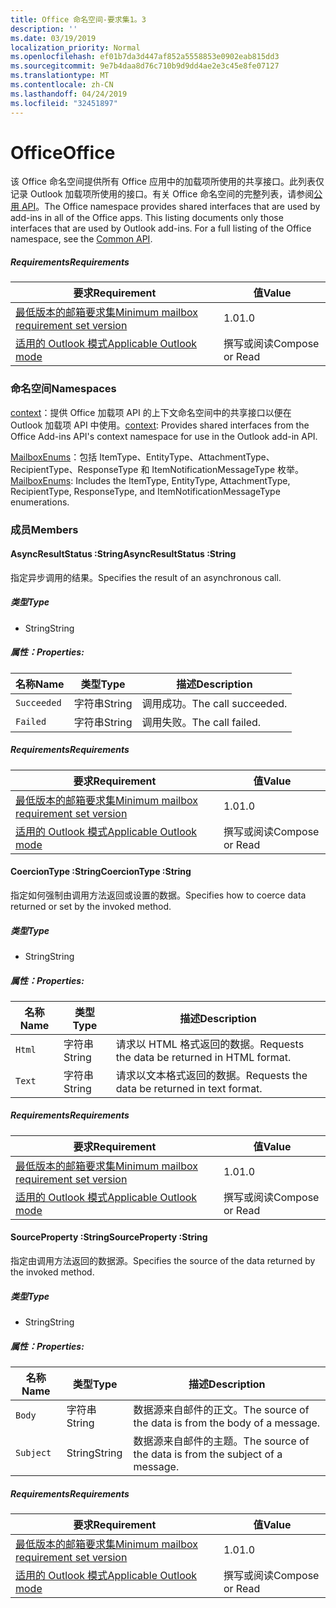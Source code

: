 ```yaml
---
title: Office 命名空间-要求集1。3
description: ''
ms.date: 03/19/2019
localization_priority: Normal
ms.openlocfilehash: ef01b7da3d447af852a5558853e0902eab815dd3
ms.sourcegitcommit: 9e7b4daa8d76c710b9d9dd4ae2e3c45e8fe07127
ms.translationtype: MT
ms.contentlocale: zh-CN
ms.lasthandoff: 04/24/2019
ms.locfileid: "32451897"
---
```

# <a name="office"></a><span data-ttu-id="836ec-102">Office</span><span class="sxs-lookup"><span data-stu-id="836ec-102">Office</span></span>

<span data-ttu-id="836ec-p101">该 Office 命名空间提供所有 Office 应用中的加载项所使用的共享接口。此列表仅记录 Outlook 加载项所使用的接口。有关 Office 命名空间的完整列表，请参阅[公用 API](/javascript/api/office)。</span><span class="sxs-lookup"><span data-stu-id="836ec-p101">The Office namespace provides shared interfaces that are used by add-ins in all of the Office apps. This listing documents only those interfaces that are used by Outlook add-ins. For a full listing of the Office namespace, see the [Common API](/javascript/api/office).</span></span>

##### <a name="requirements"></a><span data-ttu-id="836ec-105">Requirements</span><span class="sxs-lookup"><span data-stu-id="836ec-105">Requirements</span></span>

|<span data-ttu-id="836ec-106">要求</span><span class="sxs-lookup"><span data-stu-id="836ec-106">Requirement</span></span>| <span data-ttu-id="836ec-107">值</span><span class="sxs-lookup"><span data-stu-id="836ec-107">Value</span></span>|
|---|---|
|[<span data-ttu-id="836ec-108">最低版本的邮箱要求集</span><span class="sxs-lookup"><span data-stu-id="836ec-108">Minimum mailbox requirement set version</span></span>](/office/dev/add-ins/reference/requirement-sets/outlook-api-requirement-sets)| <span data-ttu-id="836ec-109">1.0</span><span class="sxs-lookup"><span data-stu-id="836ec-109">1.0</span></span>|
|[<span data-ttu-id="836ec-110">适用的 Outlook 模式</span><span class="sxs-lookup"><span data-stu-id="836ec-110">Applicable Outlook mode</span></span>](/outlook/add-ins/#extension-points)| <span data-ttu-id="836ec-111">撰写或阅读</span><span class="sxs-lookup"><span data-stu-id="836ec-111">Compose or Read</span></span>|

### <a name="namespaces"></a><span data-ttu-id="836ec-112">命名空间</span><span class="sxs-lookup"><span data-stu-id="836ec-112">Namespaces</span></span>

<span data-ttu-id="836ec-113">[context](office.context.md)：提供 Office 加载项 API 的上下文命名空间中的共享接口以便在 Outlook 加载项 API 中使用。</span><span class="sxs-lookup"><span data-stu-id="836ec-113">[context](office.context.md): Provides shared interfaces from the Office Add-ins API's context namespace for use in the Outlook add-in API.</span></span>

<span data-ttu-id="836ec-114">[MailboxEnums](/javascript/api/outlook_1_3/office.mailboxenums.attachmenttype)：包括 ItemType、EntityType、AttachmentType、RecipientType、ResponseType 和 ItemNotificationMessageType 枚举。</span><span class="sxs-lookup"><span data-stu-id="836ec-114">[MailboxEnums](/javascript/api/outlook_1_3/office.mailboxenums.attachmenttype): Includes the ItemType, EntityType, AttachmentType, RecipientType, ResponseType, and ItemNotificationMessageType enumerations.</span></span>

### <a name="members"></a><span data-ttu-id="836ec-115">成员</span><span class="sxs-lookup"><span data-stu-id="836ec-115">Members</span></span>

####  <a name="asyncresultstatus-string"></a><span data-ttu-id="836ec-116">AsyncResultStatus :String</span><span class="sxs-lookup"><span data-stu-id="836ec-116">AsyncResultStatus :String</span></span>

<span data-ttu-id="836ec-117">指定异步调用的结果。</span><span class="sxs-lookup"><span data-stu-id="836ec-117">Specifies the result of an asynchronous call.</span></span>

##### <a name="type"></a><span data-ttu-id="836ec-118">类型</span><span class="sxs-lookup"><span data-stu-id="836ec-118">Type</span></span>

*   <span data-ttu-id="836ec-119">String</span><span class="sxs-lookup"><span data-stu-id="836ec-119">String</span></span>

##### <a name="properties"></a><span data-ttu-id="836ec-120">属性：</span><span class="sxs-lookup"><span data-stu-id="836ec-120">Properties:</span></span>

|<span data-ttu-id="836ec-121">名称</span><span class="sxs-lookup"><span data-stu-id="836ec-121">Name</span></span>| <span data-ttu-id="836ec-122">类型</span><span class="sxs-lookup"><span data-stu-id="836ec-122">Type</span></span>| <span data-ttu-id="836ec-123">描述</span><span class="sxs-lookup"><span data-stu-id="836ec-123">Description</span></span>|
|---|---|---|
|`Succeeded`| <span data-ttu-id="836ec-124">字符串</span><span class="sxs-lookup"><span data-stu-id="836ec-124">String</span></span>|<span data-ttu-id="836ec-125">调用成功。</span><span class="sxs-lookup"><span data-stu-id="836ec-125">The call succeeded.</span></span>|
|`Failed`| <span data-ttu-id="836ec-126">字符串</span><span class="sxs-lookup"><span data-stu-id="836ec-126">String</span></span>|<span data-ttu-id="836ec-127">调用失败。</span><span class="sxs-lookup"><span data-stu-id="836ec-127">The call failed.</span></span>|

##### <a name="requirements"></a><span data-ttu-id="836ec-128">Requirements</span><span class="sxs-lookup"><span data-stu-id="836ec-128">Requirements</span></span>

|<span data-ttu-id="836ec-129">要求</span><span class="sxs-lookup"><span data-stu-id="836ec-129">Requirement</span></span>| <span data-ttu-id="836ec-130">值</span><span class="sxs-lookup"><span data-stu-id="836ec-130">Value</span></span>|
|---|---|
|[<span data-ttu-id="836ec-131">最低版本的邮箱要求集</span><span class="sxs-lookup"><span data-stu-id="836ec-131">Minimum mailbox requirement set version</span></span>](/office/dev/add-ins/reference/requirement-sets/outlook-api-requirement-sets)| <span data-ttu-id="836ec-132">1.0</span><span class="sxs-lookup"><span data-stu-id="836ec-132">1.0</span></span>|
|[<span data-ttu-id="836ec-133">适用的 Outlook 模式</span><span class="sxs-lookup"><span data-stu-id="836ec-133">Applicable Outlook mode</span></span>](/outlook/add-ins/#extension-points)| <span data-ttu-id="836ec-134">撰写或阅读</span><span class="sxs-lookup"><span data-stu-id="836ec-134">Compose or Read</span></span>|

####  <a name="coerciontype-string"></a><span data-ttu-id="836ec-135">CoercionType :String</span><span class="sxs-lookup"><span data-stu-id="836ec-135">CoercionType :String</span></span>

<span data-ttu-id="836ec-136">指定如何强制由调用方法返回或设置的数据。</span><span class="sxs-lookup"><span data-stu-id="836ec-136">Specifies how to coerce data returned or set by the invoked method.</span></span>

##### <a name="type"></a><span data-ttu-id="836ec-137">类型</span><span class="sxs-lookup"><span data-stu-id="836ec-137">Type</span></span>

*   <span data-ttu-id="836ec-138">String</span><span class="sxs-lookup"><span data-stu-id="836ec-138">String</span></span>

##### <a name="properties"></a><span data-ttu-id="836ec-139">属性：</span><span class="sxs-lookup"><span data-stu-id="836ec-139">Properties:</span></span>

|<span data-ttu-id="836ec-140">名称</span><span class="sxs-lookup"><span data-stu-id="836ec-140">Name</span></span>| <span data-ttu-id="836ec-141">类型</span><span class="sxs-lookup"><span data-stu-id="836ec-141">Type</span></span>| <span data-ttu-id="836ec-142">描述</span><span class="sxs-lookup"><span data-stu-id="836ec-142">Description</span></span>|
|---|---|---|
|`Html`| <span data-ttu-id="836ec-143">字符串</span><span class="sxs-lookup"><span data-stu-id="836ec-143">String</span></span>|<span data-ttu-id="836ec-144">请求以 HTML 格式返回的数据。</span><span class="sxs-lookup"><span data-stu-id="836ec-144">Requests the data be returned in HTML format.</span></span>|
|`Text`| <span data-ttu-id="836ec-145">字符串</span><span class="sxs-lookup"><span data-stu-id="836ec-145">String</span></span>|<span data-ttu-id="836ec-146">请求以文本格式返回的数据。</span><span class="sxs-lookup"><span data-stu-id="836ec-146">Requests the data be returned in text format.</span></span>|

##### <a name="requirements"></a><span data-ttu-id="836ec-147">Requirements</span><span class="sxs-lookup"><span data-stu-id="836ec-147">Requirements</span></span>

|<span data-ttu-id="836ec-148">要求</span><span class="sxs-lookup"><span data-stu-id="836ec-148">Requirement</span></span>| <span data-ttu-id="836ec-149">值</span><span class="sxs-lookup"><span data-stu-id="836ec-149">Value</span></span>|
|---|---|
|[<span data-ttu-id="836ec-150">最低版本的邮箱要求集</span><span class="sxs-lookup"><span data-stu-id="836ec-150">Minimum mailbox requirement set version</span></span>](/office/dev/add-ins/reference/requirement-sets/outlook-api-requirement-sets)| <span data-ttu-id="836ec-151">1.0</span><span class="sxs-lookup"><span data-stu-id="836ec-151">1.0</span></span>|
|[<span data-ttu-id="836ec-152">适用的 Outlook 模式</span><span class="sxs-lookup"><span data-stu-id="836ec-152">Applicable Outlook mode</span></span>](/outlook/add-ins/#extension-points)| <span data-ttu-id="836ec-153">撰写或阅读</span><span class="sxs-lookup"><span data-stu-id="836ec-153">Compose or Read</span></span>|

####  <a name="sourceproperty-string"></a><span data-ttu-id="836ec-154">SourceProperty :String</span><span class="sxs-lookup"><span data-stu-id="836ec-154">SourceProperty :String</span></span>

<span data-ttu-id="836ec-155">指定由调用方法返回的数据源。</span><span class="sxs-lookup"><span data-stu-id="836ec-155">Specifies the source of the data returned by the invoked method.</span></span>

##### <a name="type"></a><span data-ttu-id="836ec-156">类型</span><span class="sxs-lookup"><span data-stu-id="836ec-156">Type</span></span>

*   <span data-ttu-id="836ec-157">String</span><span class="sxs-lookup"><span data-stu-id="836ec-157">String</span></span>

##### <a name="properties"></a><span data-ttu-id="836ec-158">属性：</span><span class="sxs-lookup"><span data-stu-id="836ec-158">Properties:</span></span>

|<span data-ttu-id="836ec-159">名称</span><span class="sxs-lookup"><span data-stu-id="836ec-159">Name</span></span>| <span data-ttu-id="836ec-160">类型</span><span class="sxs-lookup"><span data-stu-id="836ec-160">Type</span></span>| <span data-ttu-id="836ec-161">描述</span><span class="sxs-lookup"><span data-stu-id="836ec-161">Description</span></span>|
|---|---|---|
|`Body`| <span data-ttu-id="836ec-162">字符串</span><span class="sxs-lookup"><span data-stu-id="836ec-162">String</span></span>|<span data-ttu-id="836ec-163">数据源来自邮件的正文。</span><span class="sxs-lookup"><span data-stu-id="836ec-163">The source of the data is from the body of a message.</span></span>|
|`Subject`| <span data-ttu-id="836ec-164">String</span><span class="sxs-lookup"><span data-stu-id="836ec-164">String</span></span>|<span data-ttu-id="836ec-165">数据源来自邮件的主题。</span><span class="sxs-lookup"><span data-stu-id="836ec-165">The source of the data is from the subject of a message.</span></span>|

##### <a name="requirements"></a><span data-ttu-id="836ec-166">Requirements</span><span class="sxs-lookup"><span data-stu-id="836ec-166">Requirements</span></span>

|<span data-ttu-id="836ec-167">要求</span><span class="sxs-lookup"><span data-stu-id="836ec-167">Requirement</span></span>| <span data-ttu-id="836ec-168">值</span><span class="sxs-lookup"><span data-stu-id="836ec-168">Value</span></span>|
|---|---|
|[<span data-ttu-id="836ec-169">最低版本的邮箱要求集</span><span class="sxs-lookup"><span data-stu-id="836ec-169">Minimum mailbox requirement set version</span></span>](/office/dev/add-ins/reference/requirement-sets/outlook-api-requirement-sets)| <span data-ttu-id="836ec-170">1.0</span><span class="sxs-lookup"><span data-stu-id="836ec-170">1.0</span></span>|
|[<span data-ttu-id="836ec-171">适用的 Outlook 模式</span><span class="sxs-lookup"><span data-stu-id="836ec-171">Applicable Outlook mode</span></span>](/outlook/add-ins/#extension-points)| <span data-ttu-id="836ec-172">撰写或阅读</span><span class="sxs-lookup"><span data-stu-id="836ec-172">Compose or Read</span></span>|
